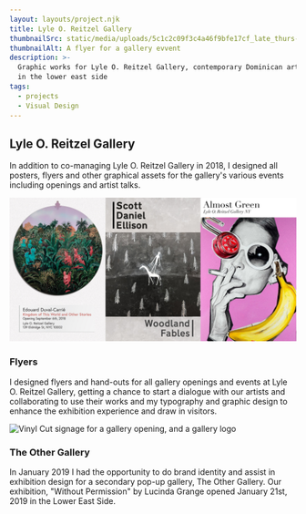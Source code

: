 ```yaml
---
layout: layouts/project.njk
title: Lyle O. Reitzel Gallery
thumbnailSrc: static/media/uploads/5c1c2c09f3c4a46f9bfe17cf_late_thurs-01.jpg
thumbnailAlt: A flyer for a gallery evvent
description: >-
  Graphic works for Lyle O. Reitzel Gallery, contemporary Dominican art gallery
  in the lower east side
tags:
  - projects
  - Visual Design
---
```

## Lyle O. Reitzel Gallery

In addition to co-managing Lyle O. Reitzel Gallery in 2018, I designed all posters, flyers and other graphical assets for the gallery's various events including openings and artist talks.

![3 flyers for gallery openings](static/media/uploads/5c1c2b39f3c4a4975bfe173d_woodlandfables_front-p-800.jpg "Opening Flyers")

### Flyers

I designed flyers and hand-outs for all gallery openings and events at Lyle O. Reitzel Gallery, getting a chance to start a dialogue with our artists and collaborating to use their works and my typography and graphic design to enhance the exhibition experience and draw in visitors.

![Vinyl Cut signage for a gallery opening, and a gallery logo](static/media/uploads/othergallery_banner.jpg "Without Permission Vinyl Cut")

### The Other Gallery

In January 2019 I had the opportunity to do brand identity and assist in exhibition design for a secondary pop-up gallery, The Other Gallery. Our exhibition, "Without Permission" by Lucinda Grange opened January 21st, 2019 in the Lower East Side.
